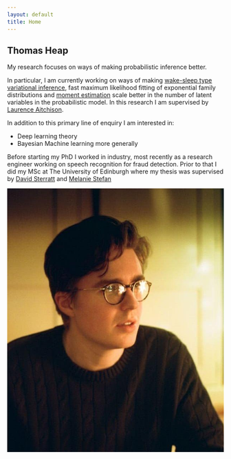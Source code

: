 ```yaml
---
layout: default
title: Home
---
```


## Thomas Heap

My research focuses on ways of making probabilistic inference better. 

In particular, I am currently working on ways of making [wake-sleep type variational inference](https://arxiv.org/abs/2305.11022), fast maximum likelihood fitting of exponential family distributions and [moment estimation](https://arxiv.org/abs/2310.17374) scale better in the number of latent variables in the probabilistic model. In this research I am supervised by [Laurence Aitchison](http://www.gatsby.ucl.ac.uk/~laurence/index.html).

In addition to this primary line of enquiry I am interested in:

* Deep learning theory
* Bayesian Machine learning more generally

Before starting my PhD I worked in industry, most recently as a research engineer working on speech recognition for fraud detection. Prior to that I did my MSc at The University of Edinburgh where my thesis was supervised by [David Sterratt](https://www.ed.ac.uk/profile/sterratt) and [Melanie Stefan](http://melaniestefan.net/)

![Your Photo](images/thomas_heap.jpg)